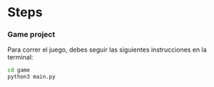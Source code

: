 # Steps

### Game project

Para correr el juego, debes seguir las siguientes instrucciones en la terminal:

```sh
cd game
python3 main.py
```